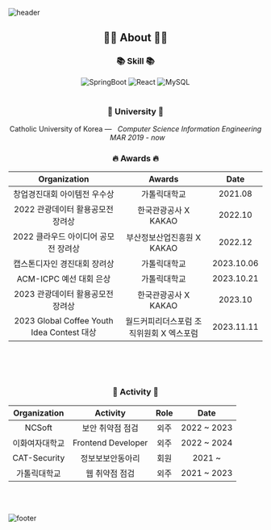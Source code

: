 ![header](https://capsule-render.vercel.app/api?type=slice&color=30A9DE&height=60&section=header)

<div align=center>
 
 <h2 align="center">👨‍💻 About 👨‍💻</h2>

 <h3 align="center">📚 Skill 📚</h3>
 
<div align="center">
<img alt=
"SpringBoot" src="https://img.shields.io/badge/SpringBoot-6DB33F?style=flat-square&logo=SpringBoot&logoColor=white"/>
<img alt="React" src="https://img.shields.io/badge/-ReactJs-61DAFB?logo=react&logoColor=white&style=flat-square"/>
<img alt="MySQL" src="https://img.shields.io/badge/MySQL-4479A1?style=flat-square&logo=MySQL&logoColor=white"/>
<br>
</div>
<br> 

<h3 align="center">🏫 University 🏫</h3>
<p align="center">
Catholic University of Korea —  &nbsp; <em>Computer Science Information Engineering &nbsp;   MAR  2019 - now </em>
</p>   

<h3 align="center"> 🔥 Awards 🔥</h3>

|Organization|Awards|Date|
|:---:|:---:|:---:|
| 창업경진대회 아이템전 우수상 | 가톨릭대학교 |2021.08|
| 2022 관광데이터 활용공모전 장려상 | 한국관광공사 X KAKAO |2022.10|
| 2022 클라우드 아이디어 공모전 장려상 | 부산정보산업진흥원 X KAKAO |2022.12|
| 캡스톤디자인 경진대회 장려상| 가톨릭대학교 |2023.10.06|
| ACM-ICPC 예선 대회 은상| 가톨릭대학교 |2023.10.21|
| 2023 관광데이터 활용공모전 장려상 | 한국관광공사 X KAKAO |2023.10|
| 2023 Global Coffee Youth Idea Contest 대상 | 월드커피리더스포럼 조직위원회 X 엑스포럼 |2023.11.11|



</br>
</br>
</br>
 
<h3 align="center"> 🧩 Activity 🧩</h3>

|Organization|Activity|Role|Date|
|:---:|:---:|:---:|:---:|
| NCSoft | 보안 취약점 점검| 외주 |2022 ~ 2023|
| 이화여자대학교 | Frontend Developer | 외주 |2022 ~ 2024|
| CAT-Security | 정보보보안동아리 | 회원 |2021 ~ |
| 가톨릭대학교 | 웹 취약점 점검 | 외주 |2021 ~ 2023|

 
 <br>
 
</div>

<br>

![footer](https://capsule-render.vercel.app/api?type=slice&color=EFDC05&height=40&section=footer)
